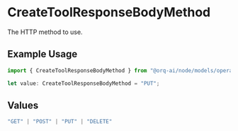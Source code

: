 # CreateToolResponseBodyMethod

The HTTP method to use.

## Example Usage

```typescript
import { CreateToolResponseBodyMethod } from "@orq-ai/node/models/operations";

let value: CreateToolResponseBodyMethod = "PUT";
```

## Values

```typescript
"GET" | "POST" | "PUT" | "DELETE"
```